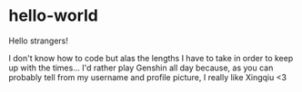 # hello-world

Hello strangers!

I don't know how to code but alas the lengths I have to take in order to keep up with the times...
I'd rather play Genshin all day because, as you can probably tell from my username and profile picture, I really like Xingqiu <3
